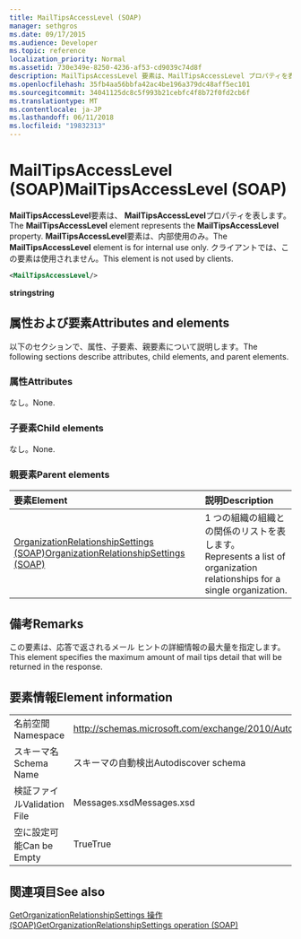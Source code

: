 ```yaml
---
title: MailTipsAccessLevel (SOAP)
manager: sethgros
ms.date: 09/17/2015
ms.audience: Developer
ms.topic: reference
localization_priority: Normal
ms.assetid: 730e349e-8250-4236-af53-cd9039c74d8f
description: MailTipsAccessLevel 要素は、MailTipsAccessLevel プロパティを表します。 MailTipsAccessLevel 要素は、内部使用のみ。 クライアントでは、この要素は使用されません。
ms.openlocfilehash: 35fb4aa56bbfa42ac4be196a379dc48aff5ec101
ms.sourcegitcommit: 34041125dc8c5f993b21cebfc4f8b72f0fd2cb6f
ms.translationtype: MT
ms.contentlocale: ja-JP
ms.lasthandoff: 06/11/2018
ms.locfileid: "19832313"
---
```

# <a name="mailtipsaccesslevel-soap"></a><span data-ttu-id="0b8eb-105">MailTipsAccessLevel (SOAP)</span><span class="sxs-lookup"><span data-stu-id="0b8eb-105">MailTipsAccessLevel (SOAP)</span></span>

<span data-ttu-id="0b8eb-106">**MailTipsAccessLevel**要素は、 **MailTipsAccessLevel**プロパティを表します。</span><span class="sxs-lookup"><span data-stu-id="0b8eb-106">The **MailTipsAccessLevel** element represents the **MailTipsAccessLevel** property.</span></span> <span data-ttu-id="0b8eb-107">**MailTipsAccessLevel**要素は、内部使用のみ。</span><span class="sxs-lookup"><span data-stu-id="0b8eb-107">The **MailTipsAccessLevel** element is for internal use only.</span></span> <span data-ttu-id="0b8eb-108">クライアントでは、この要素は使用されません。</span><span class="sxs-lookup"><span data-stu-id="0b8eb-108">This element is not used by clients.</span></span> 
  
```XML
<MailTipsAccessLevel/>
```

 <span data-ttu-id="0b8eb-109">**string**</span><span class="sxs-lookup"><span data-stu-id="0b8eb-109">**string**</span></span>
## <a name="attributes-and-elements"></a><span data-ttu-id="0b8eb-110">属性および要素</span><span class="sxs-lookup"><span data-stu-id="0b8eb-110">Attributes and elements</span></span>

<span data-ttu-id="0b8eb-111">以下のセクションで、属性、子要素、親要素について説明します。</span><span class="sxs-lookup"><span data-stu-id="0b8eb-111">The following sections describe attributes, child elements, and parent elements.</span></span>
  
### <a name="attributes"></a><span data-ttu-id="0b8eb-112">属性</span><span class="sxs-lookup"><span data-stu-id="0b8eb-112">Attributes</span></span>

<span data-ttu-id="0b8eb-113">なし。</span><span class="sxs-lookup"><span data-stu-id="0b8eb-113">None.</span></span>
  
### <a name="child-elements"></a><span data-ttu-id="0b8eb-114">子要素</span><span class="sxs-lookup"><span data-stu-id="0b8eb-114">Child elements</span></span>

<span data-ttu-id="0b8eb-115">なし。</span><span class="sxs-lookup"><span data-stu-id="0b8eb-115">None.</span></span>
  
### <a name="parent-elements"></a><span data-ttu-id="0b8eb-116">親要素</span><span class="sxs-lookup"><span data-stu-id="0b8eb-116">Parent elements</span></span>

|<span data-ttu-id="0b8eb-117">**要素**</span><span class="sxs-lookup"><span data-stu-id="0b8eb-117">**Element**</span></span>|<span data-ttu-id="0b8eb-118">**説明**</span><span class="sxs-lookup"><span data-stu-id="0b8eb-118">**Description**</span></span>|
|:-----|:-----|
|[<span data-ttu-id="0b8eb-119">OrganizationRelationshipSettings (SOAP)</span><span class="sxs-lookup"><span data-stu-id="0b8eb-119">OrganizationRelationshipSettings (SOAP)</span></span>](organizationrelationshipsettings-soap.md) <br/> |<span data-ttu-id="0b8eb-120">1 つの組織の組織との関係のリストを表します。</span><span class="sxs-lookup"><span data-stu-id="0b8eb-120">Represents a list of organization relationships for a single organization.</span></span>  <br/> |
   
## <a name="remarks"></a><span data-ttu-id="0b8eb-121">備考</span><span class="sxs-lookup"><span data-stu-id="0b8eb-121">Remarks</span></span>

<span data-ttu-id="0b8eb-122">この要素は、応答で返されるメール ヒントの詳細情報の最大量を指定します。</span><span class="sxs-lookup"><span data-stu-id="0b8eb-122">This element specifies the maximum amount of mail tips detail that will be returned in the response.</span></span>
  
## <a name="element-information"></a><span data-ttu-id="0b8eb-123">要素情報</span><span class="sxs-lookup"><span data-stu-id="0b8eb-123">Element information</span></span>

|||
|:-----|:-----|
|<span data-ttu-id="0b8eb-124">名前空間</span><span class="sxs-lookup"><span data-stu-id="0b8eb-124">Namespace</span></span>  <br/> |http://schemas.microsoft.com/exchange/2010/Autodiscover  <br/> |
|<span data-ttu-id="0b8eb-125">スキーマ名</span><span class="sxs-lookup"><span data-stu-id="0b8eb-125">Schema Name</span></span>  <br/> |<span data-ttu-id="0b8eb-126">スキーマの自動検出</span><span class="sxs-lookup"><span data-stu-id="0b8eb-126">Autodiscover schema</span></span>  <br/> |
|<span data-ttu-id="0b8eb-127">検証ファイル</span><span class="sxs-lookup"><span data-stu-id="0b8eb-127">Validation File</span></span>  <br/> |<span data-ttu-id="0b8eb-128">Messages.xsd</span><span class="sxs-lookup"><span data-stu-id="0b8eb-128">Messages.xsd</span></span>  <br/> |
|<span data-ttu-id="0b8eb-129">空に設定可能</span><span class="sxs-lookup"><span data-stu-id="0b8eb-129">Can be Empty</span></span>  <br/> |<span data-ttu-id="0b8eb-130">True</span><span class="sxs-lookup"><span data-stu-id="0b8eb-130">True</span></span>  <br/> |
   
## <a name="see-also"></a><span data-ttu-id="0b8eb-131">関連項目</span><span class="sxs-lookup"><span data-stu-id="0b8eb-131">See also</span></span>



[<span data-ttu-id="0b8eb-132">GetOrganizationRelationshipSettings 操作 (SOAP)</span><span class="sxs-lookup"><span data-stu-id="0b8eb-132">GetOrganizationRelationshipSettings operation (SOAP)</span></span>](getorganizationrelationshipsettings-operation-soap.md)

